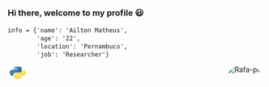 ### Hi there, welcome to my profile 😃


```
info = {'name': 'Ailton Matheus',
        'age': '22',
        'location': 'Pernambuco',
        'job': 'Researcher'}
```



  <img align="right" alt="Rafa-pic" height="150" style="border-radius:30px;" src="https://c.tenor.com/APz9XLzrM9YAAAAC/trust-the-force-yoda.gif">
    <img align="center" alt="Rafa-Python" height="30" width="40" src="https://raw.githubusercontent.com/devicons/devicon/master/icons/python/python-original.svg">
</div>
